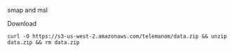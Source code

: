 smap and msl

Download
```
curl -O https://s3-us-west-2.amazonaws.com/telemanom/data.zip && unzip data.zip && rm data.zip
```
